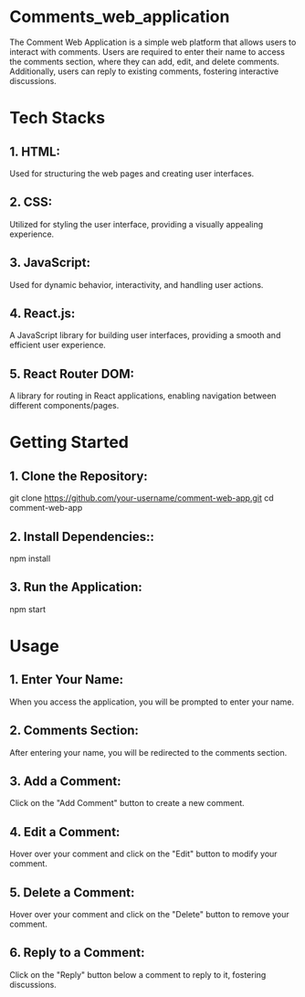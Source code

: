 # Comments_web_application

The Comment Web Application is a simple web platform that allows users to interact with comments. Users are required to enter their name to access the comments section, where they can add, edit, and delete comments. Additionally, users can reply to existing comments, fostering interactive discussions.

# Tech Stacks

## 1. HTML: 
  Used for structuring the web pages and creating user interfaces.
## 2. CSS: 
  Utilized for styling the user interface, providing a visually appealing experience.
## 3. JavaScript: 
  Used for dynamic behavior, interactivity, and handling user actions.
## 4. React.js: 
  A JavaScript library for building user interfaces, providing a smooth and efficient user experience.
## 5. React Router DOM: 
  A library for routing in React applications, enabling navigation between different components/pages.

# Getting Started
## 1. Clone the Repository:
git clone https://github.com/your-username/comment-web-app.git
cd comment-web-app

## 2. Install Dependencies::
npm install

## 3. Run the Application:
npm start

# Usage
## 1. Enter Your Name:
When you access the application, you will be prompted to enter your name.
## 2. Comments Section:
After entering your name, you will be redirected to the comments section.
## 3. Add a Comment:
Click on the "Add Comment" button to create a new comment.
## 4. Edit a Comment:
Hover over your comment and click on the "Edit" button to modify your comment.
## 5. Delete a Comment:
Hover over your comment and click on the "Delete" button to remove your comment.
## 6. Reply to a Comment:
Click on the "Reply" button below a comment to reply to it, fostering discussions.
